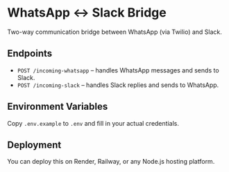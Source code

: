 # WhatsApp ↔ Slack Bridge

Two-way communication bridge between WhatsApp (via Twilio) and Slack.

## Endpoints

- `POST /incoming-whatsapp` – handles WhatsApp messages and sends to Slack.
- `POST /incoming-slack` – handles Slack replies and sends to WhatsApp.

## Environment Variables

Copy `.env.example` to `.env` and fill in your actual credentials.

## Deployment

You can deploy this on Render, Railway, or any Node.js hosting platform.

